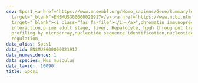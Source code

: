 ```yaml
---
csv: Spcs1,<a href="https://www.ensembl.org/Homo_sapiens/Gene/Summary?db=core;g=ENSMUSG00000021917"
  target="_blank">ENSMUSG00000021917</a>,<a href="https://www.ncbi.nlm.nih.gov/pubmed/23834426"
  target="_blank"><i class="fas fa-file"></i></a>",chromatin immunoprecipitation assay,direct
  interaction,prime adult stage, liver, Hepatocyte, high throughput transcription
  profiling by microarray,nucleotide sequence identification,nucleotide sequence identification,transcriptional
  regulation,
data_alias: Spcs1
data_id: ENSMUSG00000021917
data_numevidence: 1
data_species: Mus musculus
data_taxid: '10090'
title: Spcs1
---
```

